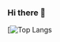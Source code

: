 ### Hi there 👋
[![Top Langs](https://github-readme-stats.vercel.app/api/top-langs/?username={trimscash}&layout=compact)
